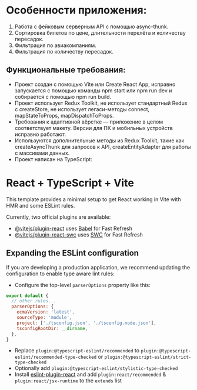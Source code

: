 # Особенности приложения:
1. Работа с фейковым серверным API с помощью async-thunk.
2. Сортировка билетов по цене, длительности перелёта и количеству пересадок.
3. Фильтрация по авиакомпаниям.
4. Фильтрация по количеству пересадок.

## Функциональные требования:
- Проект создан с помощью Vite или Create React App, исправно запускается с помощью команды npm start или npm run dev и собирается с помощью npm run build.
- Проект использует Redux Toolkit, не использует стандартный Redux с createStore, не использует легаси-методы connect, mapStateToProps, mapDispatchToProps.
- Требования к адаптивной вёрстке — приложение в целом соответствует макету. Версии для ПК и мобильных устройств исправно работают.
- Используются дополнительные методы из Redux Toolkit, такие как createAsyncThunk для запросов к API, createEntityAdapter для работы с массивами данных.
- Проект написан на TypeScript:

# React + TypeScript + Vite

This template provides a minimal setup to get React working in Vite with HMR and some ESLint rules.

Currently, two official plugins are available:

- [@vitejs/plugin-react](https://github.com/vitejs/vite-plugin-react/blob/main/packages/plugin-react/README.md) uses [Babel](https://babeljs.io/) for Fast Refresh
- [@vitejs/plugin-react-swc](https://github.com/vitejs/vite-plugin-react-swc) uses [SWC](https://swc.rs/) for Fast Refresh

## Expanding the ESLint configuration

If you are developing a production application, we recommend updating the configuration to enable type aware lint rules:

- Configure the top-level `parserOptions` property like this:

```js
export default {
  // other rules...
  parserOptions: {
    ecmaVersion: 'latest',
    sourceType: 'module',
    project: ['./tsconfig.json', './tsconfig.node.json'],
    tsconfigRootDir: __dirname,
  },
}
```

- Replace `plugin:@typescript-eslint/recommended` to `plugin:@typescript-eslint/recommended-type-checked` or `plugin:@typescript-eslint/strict-type-checked`
- Optionally add `plugin:@typescript-eslint/stylistic-type-checked`
- Install [eslint-plugin-react](https://github.com/jsx-eslint/eslint-plugin-react) and add `plugin:react/recommended` & `plugin:react/jsx-runtime` to the `extends` list
